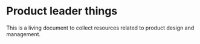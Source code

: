 # Product leader things

This is a living document to collect resources related to product design and management. 

